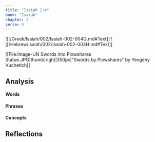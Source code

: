 ```yaml
---
title: "Isaiah 2:4"
book: "Isaiah"
chapter: 2
verse: 4
---
```

![[/Greek/Isaiah/002/Isaiah-002-004G.md#Text]]
![[/Hebrew/Isaiah/002/Isaiah-002-004H.md#Text]]

[[File:Image-UN Swords into Plowshares Statue.JPG|thumb|right|350px|"Swords by Plowshares" by Yevgeny Vuchetich]]

## Analysis

#### Words

#### Phrases

#### Concepts

## Reflections
